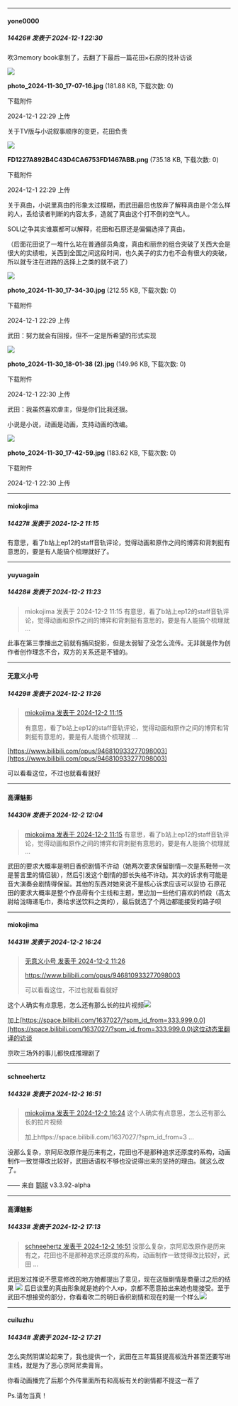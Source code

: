 ﻿
*****

####  yone0000  
##### 14426#       发表于 2024-12-1 22:30

吹3memory book拿到了，去翻了下最后一篇花田×石原的找补访谈

<img src="https://img.saraba1st.com/forum/202412/01/222916w9hl9bimcbi9i339.jpg" referrerpolicy="no-referrer">

<strong>photo_2024-11-30_17-07-16.jpg</strong> (181.88 KB, 下载次数: 0)

下载附件

2024-12-1 22:29 上传

关于TV版与小说叙事顺序的变更，花田负责

<img src="https://img.saraba1st.com/forum/202412/01/222908s99zkg6zxo7jh7wz.png" referrerpolicy="no-referrer">

<strong>FD1227A892B4C43D4CA6753FD1467ABB.png</strong> (735.18 KB, 下载次数: 0)

下载附件

2024-12-1 22:29 上传

关于真由，小说里真由的形象太过模糊，而武田最后也放弃了解释真由是个怎么样的人，丢给读者判断的内容太多，造就了真由这个打不倒的空气人。

SOLI之争其实谁赢都可以解释，花田和石原还是偏偏选择了真由。

（后面花田说了一堆什么站在普通部员角度，真由和丽奈的组合突破了关西大会是很大的实绩啦，关西到全国之间这段时间，也久美子的实力也不会有很大的突破，所以就专注在进路的选择上之类的就不说了）

<img src="https://img.saraba1st.com/forum/202412/01/222947s3w8nwtsquvbxstu.jpg" referrerpolicy="no-referrer">

<strong>photo_2024-11-30_17-34-30.jpg</strong> (212.55 KB, 下载次数: 0)

下载附件

2024-12-1 22:29 上传

武田：努力就会有回报，但不一定是所希望的形式实现

<img src="https://img.saraba1st.com/forum/202412/01/223001aogc8z8som6gmmi6.jpg" referrerpolicy="no-referrer">

<strong>photo_2024-11-30_18-01-38 (2).jpg</strong> (149.96 KB, 下载次数: 0)

下载附件

2024-12-1 22:30 上传

武田：我虽然喜欢虐主，但是你们比我还狠。

小说是小说，动画是动画，支持动画的改编。

<img src="https://img.saraba1st.com/forum/202412/01/223020njpdzddn3m37ddj4.jpg" referrerpolicy="no-referrer">

<strong>photo_2024-11-30_17-42-59.jpg</strong> (183.62 KB, 下载次数: 0)

下载附件

2024-12-1 22:30 上传


*****

####  miokojima  
##### 14427#       发表于 2024-12-2 11:15

有意思，看了b站上ep12的staff音轨评论，觉得动画和原作之间的博弈和背刺挺有意思的，要是有人能搞个梳理就好了。


*****

####  yuyuagain  
##### 14428#       发表于 2024-12-2 11:23

<blockquote>miokojima 发表于 2024-12-2 11:15
有意思，看了b站上ep12的staff音轨评论，觉得动画和原作之间的博弈和背刺挺有意思的，要是有人能搞个梳理就 ...</blockquote>
此事在第三季播出之前就有捕风捉影，但是太弱智了没怎么流传。无非就是作为创作者创作理念不合，双方的关系还是不错的。


*****

####  无意义小号  
##### 14429#       发表于 2024-12-2 11:26

<blockquote><a href="httphttps://bbs.saraba1st.com/2b/forum.php?mod=redirect&amp;goto=findpost&amp;pid=66821182&amp;ptid=2073353" target="_blank">miokojima 发表于 2024-12-2 11:15</a>

有意思，看了b站上ep12的staff音轨评论，觉得动画和原作之间的博弈和背刺挺有意思的，要是有人能搞个梳理就 ...</blockquote>
[https://www.bilibili.com/opus/946810933277098003](https://www.bilibili.com/opus/946810933277098003)

可以看看这位，不过也就看看就好


*****

####  高谭魅影  
##### 14430#       发表于 2024-12-2 12:04

<blockquote><a href="httphttps://bbs.saraba1st.com/2b/forum.php?mod=redirect&amp;goto=findpost&amp;pid=66821182&amp;ptid=2073353" target="_blank">miokojima 发表于 2024-12-2 11:15</a>
有意思，看了b站上ep12的staff音轨评论，觉得动画和原作之间的博弈和背刺挺有意思的，要是有人能搞个梳理就 ...</blockquote>
武田的要求大概率是明日香织剧情不许动（她两次要求保留剧情一次是系鞋带一次是誓言里的情侣装），然后引发这个剧情的部长失格不许动。其次的诉求有可能是音大演奏会剧情得保留。其他的东西对她来说不是核心诉求应该可以妥协
石原花田的要求大概率是整个作品得有个主线和主题，里边加一些他们喜欢的桥段（高太尉给泷嗨递毛巾，奏给求送饮料之类的），最后就选了个两边都能接受的路子呗


*****

####  miokojima  
##### 14431#       发表于 2024-12-2 16:24

<blockquote><a href="httphttps://bbs.saraba1st.com/2b/forum.php?mod=redirect&amp;goto=findpost&amp;pid=66821303&amp;ptid=2073353" target="_blank">无意义小号 发表于 2024-12-2 11:26</a>

https://www.bilibili.com/opus/946810933277098003

可以看看这位，不过也就看看就好</blockquote>
这个人确实有点意思，怎么还有那么长的拉片视频<img src="https://static.saraba1st.com/image/smiley/face2017/213.gif" referrerpolicy="no-referrer">

加上[https://space.bilibili.com/1637027/?spm_id_from=333.999.0.0](https://space.bilibili.com/1637027/?spm_id_from=333.999.0.0)这位动态里翻译的访谈

京吹三场外的事儿都快成推理剧了


*****

####  schneehertz  
##### 14432#       发表于 2024-12-2 16:51

<blockquote><a href="httphttps://bbs.saraba1st.com/2b/forum.php?mod=redirect&amp;goto=findpost&amp;pid=66823992&amp;ptid=2073353" target="_blank">miokojima 发表于 2024-12-2 16:24</a>
这个人确实有点意思，怎么还有那么长的拉片视频

加上https://space.bilibili.com/1637027/?spm_id_from=3 ...</blockquote>
没那么复杂，京阿尼改原作是历来有之，花田也不是那种追求还原度的系构，动画制作一致觉得改比较好，武田话语权不够也没说得出来的坚持的理由。就这么改了。

—— 来自 [鹅球](https://www.pgyer.com/xfPejhuq) v3.3.92-alpha


*****

####  高谭魅影  
##### 14433#       发表于 2024-12-2 17:13

<blockquote><a href="httphttps://bbs.saraba1st.com/2b/forum.php?mod=redirect&amp;goto=findpost&amp;pid=66824342&amp;ptid=2073353" target="_blank">schneehertz 发表于 2024-12-2 16:51</a>
没那么复杂，京阿尼改原作是历来有之，花田也不是那种追求还原度的系构，动画制作一致觉得改比较好，武田 ...</blockquote>
武田发过推说不愿意修改的地方她都提出了意见，现在这版剧情是商量过之后的结果
<img src="https://p.sda1.dev/20/57b5cd2b567eb033f4e22b535b04fb52/image.jpg" referrerpolicy="no-referrer">
后日谈里的真由形象就是她的个人xp，京都不愿意拍出来她也能接受。至于武田不想接受的部分，你看看吹二的明日香织剧情和现在的是一个样么<img src="https://static.saraba1st.com/image/smiley/face2017/034.png" referrerpolicy="no-referrer">


*****

####  cuiluzhu  
##### 14434#       发表于 2024-12-2 17:21

怎么突然阴谋论起来了，我也提供一个，武田在三年篇狂提高板泷升甚至还要写进主线，就是为了恶心京阿尼卖膏肓。

你看动画播完了后那个外传里面所有和高板有关的剧情都不提这一茬了

Ps.请勿当真！

